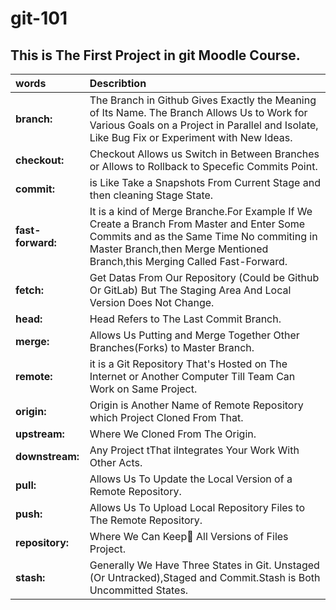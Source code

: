 # git-101
## This is The First Project in git  Moodle Course.

| words  |Describtion|
|:-------|:----------|
|**branch:** | The Branch in Github Gives Exactly the Meaning of Its Name. The Branch Allows Us to Work for Various Goals on a Project in Parallel and Isolate, Like Bug Fix or Experiment with New Ideas.|
|**checkout:** | Checkout Allows us Switch in Between Branches or Allows to Rollback to Specefic Commits Point.|
|**commit:** | is Like Take a Snapshots From Current Stage and then cleaning Stage State.|
|**fast-forward:**| It is a kind of Merge Branche.For Example If We Create a Branch From Master and Enter Some Commits and as the Same Time No commiting in Master Branch,then Merge Mentioned Branch,this Merging Called Fast-Forward.|
| **fetch:**| Get Datas From Our Repository (Could be Github Or GitLab) But The Staging Area And Local Version Does Not Change.|
|**head:**| Head Refers to The Last Commit Branch.|
|**merge:**| Allows Us Putting and Merge Together Other Branches(Forks) to Master Branch.|
|**remote:** | it is a Git Repository That's Hosted on The Internet or Another Computer Till Team Can Work on Same Project.|
|**origin:** | Origin is Another Name of Remote Repository  which Project Cloned From That.|
|**upstream:** | Where We Cloned From The Origin.|
|**downstream:** | Any Project tThat iIntegrates Your Work With Other Acts.|
|**pull:** | Allows Us To Update the Local Version of a Remote Repository.|
|**push:** | Allows Us To  Upload Local Repository Files to The Remote Repository.|
|**repository:** | Where We Can Keep َAll Versions of Files Project.|
|**stash:** |  Generally We Have Three States in Git. Unstaged (Or Untracked),Staged and Commit.Stash is Both Uncommitted States.|
